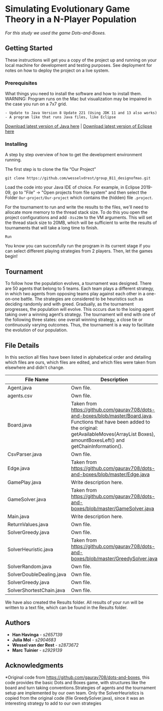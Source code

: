 # Simulating Evolutionary Game Theory in a N-Player Population

_For this study we used the game Dots-and-Boxes._

## Getting Started

These instructions will get you a copy of the project up and running on your local machine for development and testing purposes. See deployment for notes on how to deploy the project on a live system.

### Prerequisites

What things you need to install the software and how to install them. WARNING: Program runs on the Mac but visualization may be impaired in the case you run on a 7x7 grid.

```
- Update to Java Version 8 Update 221 (Using JDK 11 and 13 also works)
- A program like that runs Java files, like Eclipse

```
[Download latest version of Java here](https://www.java.com/en/download/) |
[Download latest version of Eclipse here](https://www.eclipse.org/downloads/)

### Installing

A step by step overview of how to get the development environment running.

The first step is to clone the file “Our Project”

```
git clone https://github.com/wesselvdrest/group_B11_designofmas.git
```

Load the code into your Java IDE of choice. For example, in Eclipse 2019-09, go to "File" -> "Open projects from file system" and then select the Folder `Our-project/Our-project` which contains the (hidden) file `.project`.

For the tournament to run and write the results to the files, we'll need to allocate more memory to the thread stack size. To do this you open the project configurations and add `-Xss20m` to the VM arguments. This will set the thread stack size to 20MB, which will be sufficient to write the results of tournaments that will take a long time to finish.

```
Run
```

You know you can succesfully run the program in its current stage if you can select different playing strategies from 2 players. Then, let the games begin!

## Tournament
To follow how the population evolves, a tournament was designed. There are 50 agents that belong to 5 teams. Each team plays a different strategy, in which two agents from opposing teams play against each other in a one-on-one battle. The strategies are considered to be heuristics such as deciding randomly and with greed. Gradually, as the tournament progresses, the population will evolve. This occurs due to the losing agent taking over a winning agent’s strategy. The tournament will end with one of the following three states: one overall winning strategy, a close tie or continuously varying outcomes. Thus, the tournament is a way to facilitate the evolution of our population.

## File Details
In this section all files have been listed in alphabetical order and detailing which files are ours, which files are edited, and which files were taken from elsewhere and didn't change.

File Name |	Description
------------ | 	-------------
Agent.java |	Own file.
agents.csv |	Own file.
Board.java |	Taken from https://github.com/gaurav708/dots-and-boxes/blob/master/Board.java. Functions that have been added to the original: getAvailableMoves(ArrayList<Point> Boxes), amountBoxesLeft() and getChainInformation().
CsvParser.java |	Own file.
Edge.java |	Taken from https://github.com/gaurav708/dots-and-boxes/blob/master/Edge.java
GamePlay.java |	Write description here.
GameSolver.java |	Taken from https://github.com/gaurav708/dots-and-boxes/blob/master/GameSolver.java
Main.java |	Write description here.
ReturnValues.java |	Own file.
SolverGreedy.java |	Own file.
SolverHeuristic.java |	Taken from https://github.com/gaurav708/dots-and-boxes/blob/master/GreedySolver.java
SolverRandom.java |	Own file.
SolverDoubleDealing.java |	Own file.
SolverGreedy.java |	Own file.
SolverShortestChain.java |	Own file.

We have also created the Results folder. All results of your run will be written to a text file, which can be found in the Results folder.

## Authors

* **Han Havinga** - *s2657139*
* **Julia Mol** - *s2904683*
* **Wessel van der Rest** - *s2873672*
* **Marc Tuinier** - *s2929139*

## Acknowledgments

*Original code from https://github.com/gaurav708/dots-and-boxes, this code provides the basic Dots and Boxes game, with structures like the board and turn taking conventions.Strategies of agents and the tournament setup are implemented by our own team. Only the SolverHeuristics is copied from the original code (file GreedySolver.java), since it was an interesting strategy to add to our own strategies


